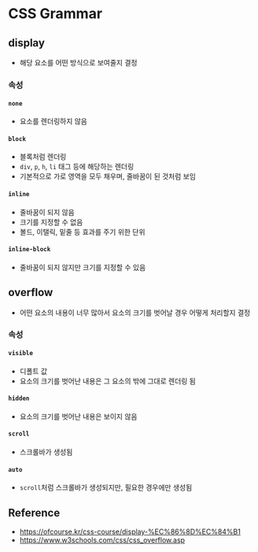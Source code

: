 # CSS Grammar
## display
* 해당 요소를 어떤 방식으로 보여줄지 결정
### 속성
#### `none` 
* 요소를 렌더링하지 않음
#### `block`
* 블록처럼 렌더링
* `div`, `p`, `h`, `li` 태그 등에 해당하는 렌더링
* 기본적으로 가로 영역을 모두 채우며, 줄바꿈이 된 것처럼 보임
#### `inline`
* 줄바꿈이 되지 않음
* 크기를 지정할 수 없음
* 볼드, 이탤릭, 밑줄 등 효과를 주기 위한 단위
#### `inline-block`
* 줄바꿈이 되지 않지만 크기를 지정할 수 있음

## overflow
* 어떤 요소의 내용이 너무 많아서 요소의 크기를 벗어날 경우 어떻게 처리할지 결정
### 속성
#### `visible`
* 디폴트 값
* 요소의 크기를 벗어난 내용은 그 요소의 밖에 그대로 렌더링 됨
#### `hidden`
* 요소의 크기를 벗어난 내용은 보이지 않음
#### `scroll`
* 스크롤바가 생성됨
#### `auto`
* `scroll`처럼 스크롤바가 생성되지만, 필요한 경우에만 생성됨

## Reference
* <https://ofcourse.kr/css-course/display-%EC%86%8D%EC%84%B1>
* <https://www.w3schools.com/css/css_overflow.asp>